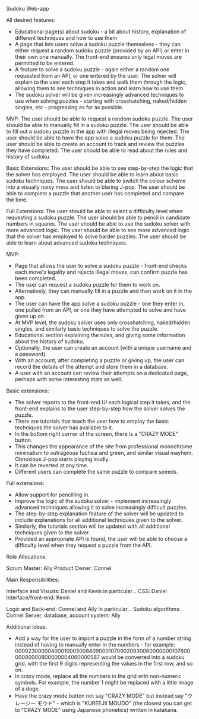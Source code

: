 Sudoku Web-app

All desired features:
- Educational page(s) about sudoku - a bit about history, explanation of different techniques and how to use them
- A page that lets users solve a sudoku puzzle themselves - they can either request a random sudoku puzzle (provided by an API) or enter in their own one manually. The front-end ensures only legal moves are permitted to be entered.
- A feature to solve a sudoku puzzle - again either a random one requested from an API, or one entered by the user. The solver will explain to the user each step it takes and walk them through the logic, allowing them to see techniques in action and learn how to use them.
- The sudoku solver will be given increasingly advanced techniques to use when solving puzzles - starting with crosshatching, naked/hidden singles, etc - progressing as far as possible.

MVP:
The user should be able to request a random sudoku puzzle.
The user should be able to manually fill in a sudoku puzzle.
The user should be able to fill out a sudoku puzzle in the app with illegal moves being rejected.
The user should be able to have the app solve a sudoku puzzle for them.
The user should be able to create an account to track and review the puzzles they have completed.
The user should be able to read about the rules and history of sudoku.

Basic Extensions:
The user should be able to see step-by-step the logic that the solver has employed.
The user should be able to learn about basic sudoku techniques.
The user should be able to switch the colour scheme into a visually noisy mess and listen to blaring J-pop.
The user should be able to complete a puzzle that another user has completed and compare the time.

Full Extensions:
The user should be able to select a difficulty level when requesting a sudoku puzzle.
The user should be able to pencil in candidate numbers in squares.
The user should be able to use the sudoku solver with more advanced logic.
The user should be able to see more advanced logic that the solver has employed to solve harder puzzles.
The user should be able to learn about advanced sudoku techniques.





MVP:
- Page that allows the user to solve a sudoku puzzle - front-end checks each move's legality and rejects illegal moves, can confirm puzzle has been completed.
- The user can request a sudoku puzzle for them to work on.
- Alternatively, they can manually fill in a puzzle and then work on it in the app.
- The user can have the app solve a sudoku puzzle - one they enter in, one pulled from an API, or one they have attempted to solve and have given up on.
- At MVP level, the sudoku solver uses only crosshatching, naked/hidden singles, and similarly basic techniques to solve the puzzle.
- Educational section explaining the rules, and giving some information about the history of sudoku.
- Optionally, the user can create an account (with a unique username and a password).
- With an account, after completing a puzzle or giving up, the user can record the details of the attempt and store them in a database.
- A user with an account can review their attempts on a dedicated page, perhaps with some interesting stats as well.

Basic extensions:
- The solver reports to the front-end UI each logical step it takes, and the front-end explains to the user step-by-step how the solver solves the puzzle.
- There are tutorials that teach the user how to employ the basic techniques the solver has available to it.
- In the bottom right corner of the screen, there is a "CRAZY MODE" button.
- This changes the appearance of the site from professional monochrome minimalism to outrageous fuchsia and green, and similar visual mayhem. Obnoxious J-pop starts playing loudly.
- It can be reverted at any time.
- Different users can complete the same puzzle to compare speeds.

Full extensions:
- Allow support for pencilling in.
- Improve the logic of the sudoku solver - implement increasingly advanced techniques allowing it to solve increasingly difficult puzzles.
- The step-by-step explanation feature of the solver will be updated to include explanations for all additional techniques given to the solver.
- Similarly, the tutorials section will be updated with all additional techniques given to the solver.
- Provided an appropriate API is found, the user will be able to choose a difficulty level when they request a puzzle from the API.





Role Allocations:

Scrum Master: Ally
Product Owner: Connel


Main Responsibilities:

Interface and Visuals: Daniel and Kevin
In particular...
CSS: Daniel
Interface/front-end: Kevin

Logic and Back-end: Connel and Ally
In particular...
Sudoku algorithms: Connel
Server, database, account system: Ally

Additional ideas:
- Add a way for the user to import a puzzle in the form of a number string instead of having to manually enter in the numbers - for example:
000023000004000100050084090001070902093006000000010760000000000800000004060000587
would be converted into a sudoku grid, with the first 9 digits representing the values in the first row, and so on.
- In crazy mode, replace all the numbers in the grid with non-numeric symbols. For example, the number 1 might be replaced with a little image of a doge.
- Have the crazy mode button not say "CRAZY MODE" but instead say "クレージー モウド" - which is "KUREEJII MOUDO" (the closest you can get to "CRAZY MODE" using Japanese phonetics) written in katakana.
